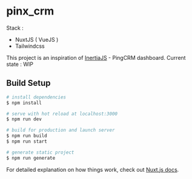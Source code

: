 # pinx_crm

Stack :
 - NuxtJS ( VueJS )
 - Tailwindcss
 

This project is an inspiration of [InertiaJS](https://inertiajs.com/) - PingCRM dashboard.
Current state : WIP


## Build Setup

```bash
# install dependencies
$ npm install

# serve with hot reload at localhost:3000
$ npm run dev

# build for production and launch server
$ npm run build
$ npm run start

# generate static project
$ npm run generate
```

For detailed explanation on how things work, check out [Nuxt.js docs](https://nuxtjs.org).
